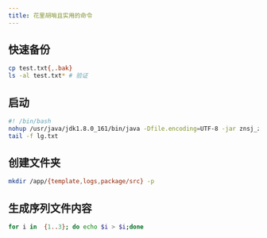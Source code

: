 ```yaml
---
title: 花里胡哨且实用的命令
---
```


## 快速备份

```bash
cp test.txt{,.bak}
ls -al test.txt* # 验证
```

## 启动

```bash
#! /bin/bash
nohup /usr/java/jdk1.8.0_161/bin/java -Dfile.encoding=UTF-8 -jar znsj_zy-1.0.jar --spring.config.location=application.properties &>./lg.txt &
tail -f lg.txt
```

## 创建文件夹

```bash
mkdir /app/{template,logs,package/src} -p
```



## 生成序列文件内容

```bash
for i in  {1..3}; do echo $i > $i;done
```

